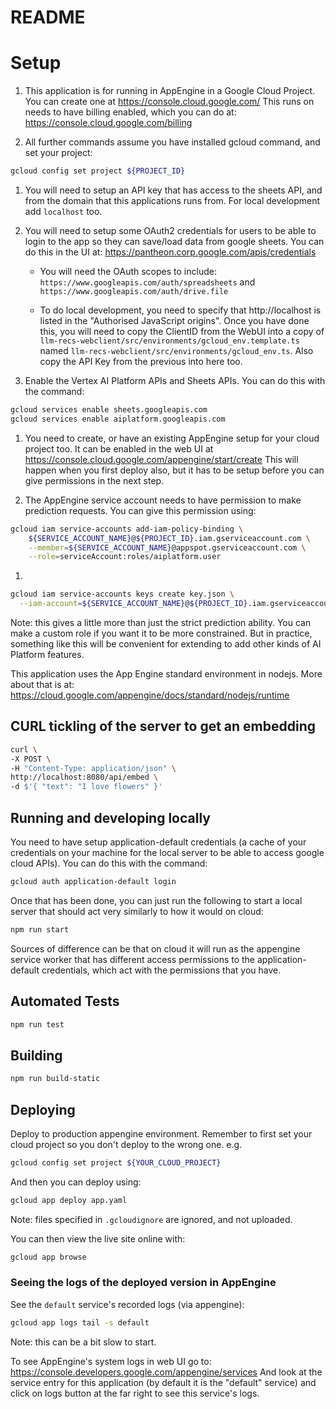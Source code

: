 # README

# Setup

1. This application is for running in AppEngine in a Google Cloud Project. You
   can create one at https://console.cloud.google.com/ This runs on needs to
   have billing enabled, which you can do at:
   https://console.cloud.google.com/billing

1. All further commands assume you have installed gcloud command, and set your
   project:

```sh
gcloud config set project ${PROJECT_ID}
```

1. You will need to setup an API key that has access to the sheets API, and from
   the domain that this applications runs from. For local development
   add `localhost` too.

1. You will need to setup some OAuth2 credentials for users to be able to login
   to the app so they can save/load data from google sheets. You can do this in
   the UI at: https://pantheon.corp.google.com/apis/credentials

   * You will need the OAuth scopes to include:
     `https://www.googleapis.com/auth/spreadsheets` and `https://www.googleapis.com/auth/drive.file`

   * To do local development, you need to specify that http://localhost is listed in the "Authorised JavaScript origins". Once you have done this, you will need to copy the ClientID from the WebUI into a copy of
   `llm-recs-webclient/src/environments/gcloud_env.template.ts` named
   `llm-recs-webclient/src/environments/gcloud_env.ts`. Also copy the API Key from the previous into here too.

1. Enable the Vertex AI Platform APIs and Sheets APIs. You can do this with the
   command:

```sh
gcloud services enable sheets.googleapis.com
gcloud services enable aiplatform.googleapis.com
```

1. You need to create, or have an existing AppEngine setup for your cloud
   project too. It can be enabled in the web UI at
   https://console.cloud.google.com/appengine/start/create This will happen when
   you first deploy also, but it has to be setup before you can give permissions
   in the next step.

1. The AppEngine service account needs to have permission to make prediction
   requests. You can give this permission using:

```sh
gcloud iam service-accounts add-iam-policy-binding \
    ${SERVICE_ACCOUNT_NAME}@${PROJECT_ID}.iam.gserviceaccount.com \
    --member=${SERVICE_ACCOUNT_NAME}@appspot.gserviceaccount.com \
    --role=serviceAccount:roles/aiplatform.user
```

1.

```sh
gcloud iam service-accounts keys create key.json \
  --iam-account=${SERVICE_ACCOUNT_NAME}@${PROJECT_ID}.iam.gserviceaccount.com
```

Note: this gives a little more than just the strict prediction ability. You can
make a custom role if you want it to be more constrained. But in practice,
something like this will be convenient for extending to add other kinds of AI
Platform features.

This application uses the App Engine standard environment in nodejs. More about that is at: https://cloud.google.com/appengine/docs/standard/nodejs/runtime

## CURL tickling of the server to get an embedding

```sh
curl \
-X POST \
-H "Content-Type: application/json" \
http://localhost:8080/api/embed \
-d $'{ "text": "I love flowers" }'
```

## Running and developing locally

You need to have setup application-default credentials (a cache of your credentials on your machine for the local server to be able to access google cloud APIs). You can do this with the command:

```sh
gcloud auth application-default login
```

Once that has been done, you can just run the following to start a local server that should act very similarly to how it would on cloud:

```sh
npm run start
```

Sources of difference can be that on cloud it will run as the appengine service worker that has different access permissions to the application-default credentials, which act with the permissions that you have.

## Automated Tests

```sh
npm run test
```

## Building

```sh
npm run build-static
```

## Deploying

Deploy to production appengine environment. Remember to first set your cloud
project so you don't deploy to the wrong one. e.g.

```sh
gcloud config set project ${YOUR_CLOUD_PROJECT}
```

And then you can deploy using:

```sh
gcloud app deploy app.yaml
```

Note: files specified in `.gcloudignore` are ignored, and not uploaded.

You can then view the live site online with:

```sh
gcloud app browse
```

### Seeing the logs of the deployed version in AppEngine

See the `default` service's recorded logs (via appengine):

```sh
gcloud app logs tail -s default
```

Note: this can be a bit slow to start.

To see AppEngine's system logs in web UI go to:
https://console.developers.google.com/appengine/services
And look at the service entry for this application (by default it is the
"default" service) and click on logs button at the far right to see this
service's logs.
